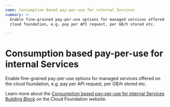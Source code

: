 ```yaml
---
name: Consumption based pay-per-use for internal Services
summary: >-
  Enable fine-grained pay-per-use options for managed services offered on the
  cloud foundation, e.g. pay per API request, per GB/h stored etc.

---
```


# Consumption based pay-per-use for internal Services

Enable fine-grained pay-per-use options for managed services offered on the cloud foundation, e.g. pay per API request, per GB/h stored etc.

Learn more about the [Consumption based pay-per-use for internal Services Building Block](https://cloudfoundation.org/maturity-model/cost-management/consumption-based-pay-per-use-for-internal-services.html) on the Cloud Foundation website.
